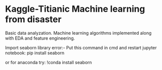 # Kaggle-Titianic Machine learning from disaster
Basic data analyzation.
Machine learning algorithms implemented along with EDA and feature engineering.

Import seaborn library error:-
Put this command in cmd and restart jupyter notebook: pip install seaborn

or for anaconda try: !conda install seaborn

